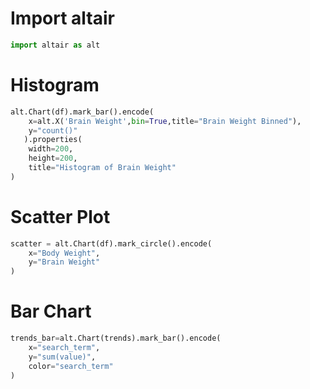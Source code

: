 # Import altair
```python 
import altair as alt 
```


# Histogram

```python
alt.Chart(df).mark_bar().encode(
    x=alt.X('Brain Weight',bin=True,title="Brain Weight Binned"),
    y="count()"
   ).properties(
    width=200,
    height=200,
    title="Histogram of Brain Weight"
)
```

# Scatter Plot

```python
scatter = alt.Chart(df).mark_circle().encode(
    x="Body Weight",
    y="Brain Weight"
)
```

# Bar Chart

```python 
trends_bar=alt.Chart(trends).mark_bar().encode(
    x="search_term",
    y="sum(value)",
    color="search_term"
)
```
